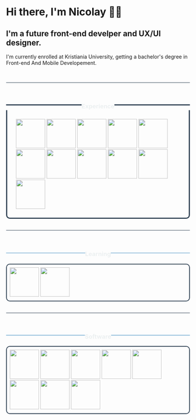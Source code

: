 <h1>Hi there, I'm Nicolay 👋🏻</h1>

<h2>I'm a future front-end develper and UX/UI designer.</h2>

<p>I'm currently enrolled at Kristiania University, getting a bachelor's degree in Front-end And Mobile Developement.</p>

</br>
    
<hr style="background-color: #2c3e50; border-radius: 10px; border: 0;">

</br>

<div style="display: flex; justify-content: center; align-items: center;">
    <hr style="display: inline-block;border: 0; height: 3px; background-color: 
#2c3e50; width: 100%;"><h3 style="color: #ecf0f1;">Experience</h3><hr style="display: inline-block;border: 0; height: 3px; background-color: 
#2c3e50; width: 100%;">
</div>

<div style="border: 3px solid #2c3e50; border-radius: 0 0 10px 10px; border-top: none; padding: 1.5rem; margin-top: -15px">
    <img style="width: 5rem;" src="./images/html.png">
    <img style="width: 5rem;" src="./images/css.png">
    <img style="width: 5rem;" src="./images/javascript.png">
    <img style="width: 5rem;" src="./images/typescript.png">
    <img style="width: 5rem;" src="./images/java.png">
    <img style="width: 5rem;" src="./images/sql.png">
    <img style="width: 5rem;" src="./images/command-line.png">
    <img style="width: 5rem;" src="./images/react.png">
    <img style="width: 5rem;" src="./images/bootstrap.png">
    <img style="width: 5rem;" src="./images/axios.png">
    <img style="width: 5rem;" src="./images/net.png">
</div>

</br>
    
<hr style="background-color: #2c3e50; border-radius: 10px; border: 0;">

</br>

<div style="display: flex; justify-content: center; align-items: center;">
    <hr style="display: inline-block;border: 0; height: .1px; background-color: 
#2a80b9; width: 100%;"><h3 style="color: #ecf0f1;">Learning</h3><hr style="display: inline-block;border: 0; height: .1px; background-color: 
#2a80b9; width: 100%;">
</div>

<div style="border: 2px solid #2c3e50; border-radius: 10px; padding: .5rem;">
    <img style="width: 5rem;" src="./images/edge.png">
    <img style="width: 5rem;" src="./images/algorithms.png">
</div>

</br>
    
<hr style="background-color: #2c3e50; border-radius: 10px; border: 0;">

</br>

<div style="display: flex; justify-content: center; align-items: center;">
    <hr style="display: inline-block;border: 0; height: .1px; background-color: 
#2a80b9; width: 100%;"><h3 style="color: #ecf0f1;">Software</h3><hr style="display: inline-block;border: 0; height: .1px; background-color: 
#2a80b9; width: 100%;">
</div>


<div style="border: 2px solid #2c3e50; border-radius: 10px; padding: .5rem;">
    <img style="width: 5rem;" src="./images/vs-code.png">
    <img style="width: 5rem;" src="./images/intellij.png">
    <img style="width: 5rem;" src="./images/figma.png">
    <img style="width: 5rem;" src="./images/adobe-xd.png">
    <img style="width: 5rem;" src="./images/illustrator.png">
    <img style="width: 5rem;" src="./images/tableau.png">
    <img style="width: 5rem;" src="./images/android-studio.png">
    <img style="width: 5rem;" src="./images/procreate.png">
</div>


</br>
